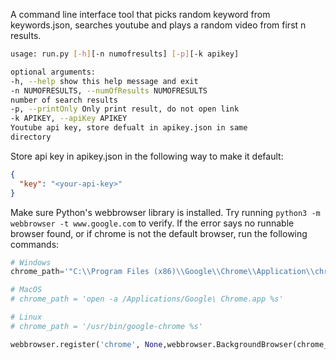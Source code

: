 A command line interface tool that picks random keyword from keywords.json, searches youtube and plays a random video from first n results.

```bash
usage: run.py [-h][-n numofresults] [-p][-k apikey]

optional arguments:
-h, --help show this help message and exit
-n NUMOFRESULTS, --numOfResults NUMOFRESULTS
number of search results
-p, --printOnly Only print result, do not open link
-k APIKEY, --apiKey APIKEY
Youtube api key, store defualt in apikey.json in same
directory
```

Store api key in apikey.json in the following way to make it default:

```json
{
  "key": "<your-api-key>"
}
```

Make sure Python's webbrowser library is installed. Try running `python3 -m webbrowser -t www.google.com` to verify.
If the error says no runnable browser found, or if chrome is not the default browser, run the following commands:

```python
# Windows
chrome_path='"C:\\Program Files (x86)\\Google\\Chrome\\Application\\chrome.exe"'

# MacOS
# chrome_path = 'open -a /Applications/Google\ Chrome.app %s'

# Linux
# chrome_path = '/usr/bin/google-chrome %s'

webbrowser.register('chrome', None,webbrowser.BackgroundBrowser(chrome_path),1)
```
